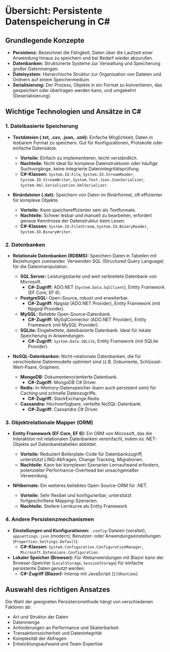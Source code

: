 # Übersicht: Persistente Datenspeicherung in C#

## Grundlegende Konzepte

* **Persistenz:** Bezeichnet die Fähigkeit, Daten über die Laufzeit einer Anwendung hinaus zu speichern und bei Bedarf wieder abzurufen.
* **Datenbanken:** Strukturierte Systeme zur Verwaltung und Speicherung großer Datenmengen.
* **Dateisystem:** Hierarchische Struktur zur Organisation von Dateien und Ordnern auf einem Speichermedium.
* **Serialisierung:** Der Prozess, Objekte in ein Format zu konvertieren, das gespeichert oder übertragen werden kann, und umgekehrt (Deserialisierung).

## Wichtige Technologien und Ansätze in C#

### 1. Dateibasierte Speicherung

* **Textdateien (.txt, .csv, .json, .xml):** Einfache Möglichkeit, Daten in lesbarem Format zu speichern. Gut für Konfigurationen, Protokolle oder einfache Datensätze.
    * **Vorteile:** Einfach zu implementieren, leicht verständlich.
    * **Nachteile:** Nicht ideal für komplexe Datenstrukturen oder häufige Suchvorgänge, keine integrierte Datenintegritätsprüfung.
    * **C#-Klassen:** `System.IO.File`, `System.IO.StreamReader`, `System.IO.StreamWriter`, `System.Text.Json.JsonSerializer`, `System.Xml.Serialization.XmlSerializer`.

* **Binärdateien (.dat):** Speichern von Daten im Binärformat, oft effizienter für komplexe Objekte.
    * **Vorteile:** Kann speichereffizienter sein als Textformate.
    * **Nachteile:** Schwer lesbar und manuell zu bearbeiten, erfordert genaue Kenntnisse der Datenstruktur beim Lesen.
    * **C#-Klassen:** `System.IO.FileStream`, `System.IO.BinaryReader`, `System.IO.BinaryWriter`.

### 2. Datenbanken

* **Relationale Datenbanken (RDBMS):** Speichern Daten in Tabellen mit Beziehungen zueinander. Verwenden SQL (Structured Query Language) für die Datenmanipulation.
    * **SQL Server:** Leistungsstarke und weit verbreitete Datenbank von Microsoft.
        * **C#-Zugriff:** ADO.NET (`System.Data.SqlClient`), Entity Framework (EF Core, EF 6).
    * **PostgreSQL:** Open-Source, robust und erweiterbar.
        * **C#-Zugriff:** Npgsql (ADO.NET Provider), Entity Framework (mit Npgsql Provider).
    * **MySQL:** Beliebte Open-Source-Datenbank.
        * **C#-Zugriff:** MySqlConnector (ADO.NET Provider), Entity Framework (mit MySQL Provider).
    * **SQLite:** Eingebettete, dateibasierte Datenbank. Ideal für lokale Speicherung in Anwendungen.
        * **C#-Zugriff:** `System.Data.SQLite`, Entity Framework (mit SQLite Provider).

* **NoSQL-Datenbanken:** Nicht-relationale Datenbanken, die für verschiedene Datenmodelle optimiert sind (z.B. Dokumente, Schlüssel-Wert-Paare, Graphen).
    * **MongoDB:** Dokumentenorientierte Datenbank.
        * **C#-Zugriff:** MongoDB C# Driver.
    * **Redis:** In-Memory-Datenspeicher (kann auch persistent sein) für Caching und schnelle Datenzugriffe.
        * **C#-Zugriff:** StackExchange.Redis.
    * **Cassandra:** Hochverfügbare, verteilte NoSQL-Datenbank.
        * **C#-Zugriff:** Cassandra C# Driver.

### 3. Objektrelationale Mapper (ORM)

* **Entity Framework (EF Core, EF 6):** Ein ORM von Microsoft, das die Interaktion mit relationalen Datenbanken vereinfacht, indem es .NET-Objekte auf Datenbanktabellen abbildet.
    * **Vorteile:** Reduziert Boilerplate-Code für Datenbankzugriff, unterstützt LINQ-Abfragen, Change Tracking, Migrationen.
    * **Nachteile:** Kann bei komplexen Szenarien Lernaufwand erfordern, potenzieller Performance-Overhead bei unsachgemäßer Verwendung.

* **NHibernate:** Ein weiteres beliebtes Open-Source-ORM für .NET.
    * **Vorteile:** Sehr flexibel und konfigurierbar, unterstützt fortgeschrittene Mapping-Szenarien.
    * **Nachteile:** Steilere Lernkurve als Entity Framework.

### 4. Andere Persistenzmechanismen

* **Einstellungen und Konfigurationen:** `.config`-Dateien (veraltet), `appsettings.json` (modern), Benutzer- oder Anwendungseinstellungen (`Properties.Settings.Default`).
    * **C#-Klassen:** `System.Configuration.ConfigurationManager`, `Microsoft.Extensions.Configuration`.
* **Lokaler Speicher (Browser):** Für Webanwendungen mit Blazor kann der Browser-Speicher (`LocalStorage`, `SessionStorage`) für einfache persistente Daten genutzt werden.
    * **C#-Zugriff (Blazor):** Interop mit JavaScript (`IJSRuntime`).

## Auswahl des richtigen Ansatzes

Die Wahl der geeigneten Persistenzmethode hängt von verschiedenen Faktoren ab:

* Art und Struktur der Daten
* Datenmenge
* Anforderungen an Performance und Skalierbarkeit
* Transaktionssicherheit und Datenintegrität
* Komplexität der Abfragen
* Entwicklungsaufwand und Team-Expertise